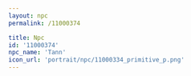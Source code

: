 ```yaml
---
layout: npc
permalink: /11000374

title: Npc
id: '11000374'
npc_name: 'Tann'
icon_url: 'portrait/npc/11000334_primitive_p.png'
---
```

